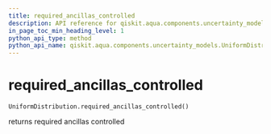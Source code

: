 ```yaml
---
title: required_ancillas_controlled
description: API reference for qiskit.aqua.components.uncertainty_models.UniformDistribution.required_ancillas_controlled
in_page_toc_min_heading_level: 1
python_api_type: method
python_api_name: qiskit.aqua.components.uncertainty_models.UniformDistribution.required_ancillas_controlled
---
```


# required\_ancillas\_controlled

<span id="qiskit.aqua.components.uncertainty_models.UniformDistribution.required_ancillas_controlled" />

`UniformDistribution.required_ancillas_controlled()`

returns required ancillas controlled

